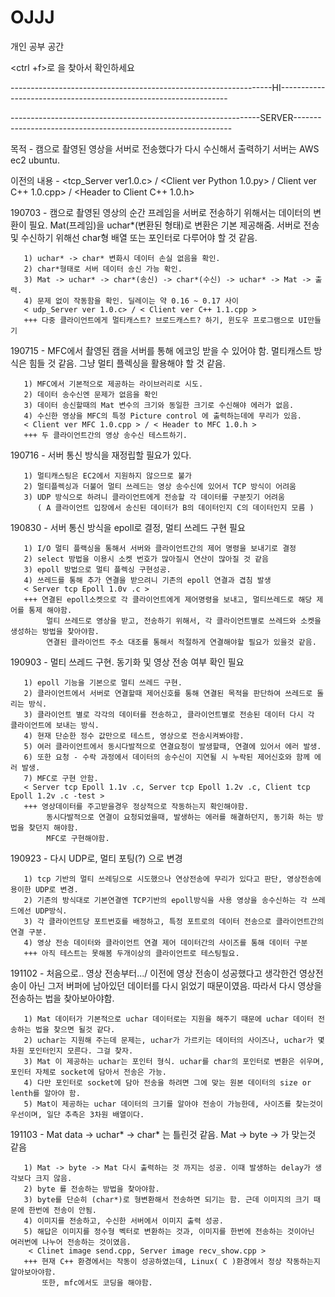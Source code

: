 # OJJJ
개인 공부 공간


<ctrl +f>로 <branch name>을 찾아서 확인하세요

-----------------------------------------------------------------HI-----------------------------------------------------------------

--------------------------------------------------------------SERVER--------------------------------------------------------------

목적 - 캠으로 촬영된 영상을 서버로 전송했다가 다시 수신해서 출력하기
       서버는 AWS ec2 ubuntu.
       
이전의 내용 - <tcp_Server ver1.0.c> / <Client ver Python 1.0.py> / Client ver C++ 1.0.cpp> / <Header to Client C++ 1.0.h>

190703 - 캠으로 촬영된 영상의 순간 프레임을 서버로 전송하기 위해서는 데이터의 변환이 필요. 
         Mat(프레임)을 uchar*(변환된 형태)로 변환은 기본 제공해줌.
         서버로 전송및 수신하기 위해선 char형 배열 또는 포인터로 다루어야 할 것 같음.
       
       1) uchar* -> char* 변화시 데이터 손실 없음을 확인. 
       2) char*형태로 서버 데이터 송신 가능 확인.
       3) Mat -> uchar* -> char*(송신) -> char*(수신) -> uchar* -> Mat -> 출력.
       4) 문제 없이 작동함을 확인. 딜레이는 약 0.16 ~ 0.17 사이
       < udp_Server ver 1.0.c> / < Client ver C++ 1.1.cpp >
       +++ 다중 클라이언트에게 멀티캐스트? 브로드캐스트? 하기, 윈도우 프로그램으로 UI만들기 
       
       
190715 - MFC에서 촬영된 캠을 서버를 통해 에코잉 받을 수 있어야 함.
         멀티캐스트 방식은 힘들 것 같음. 그냥 멀티 플렉싱을 활용해야 할 것 같음.

       1) MFC에서 기본적으로 제공하는 라이브러리로 시도.
       2) 데이터 송수신엔 문제가 없음을 확인
       3) 데이터 송신할때의 Mat 변수의 크기와 동일한 크기로 수신해야 에러가 없음.
       4) 수신한 영상을 MFC의 특정 Picture control 에 출력하는데에 무리가 있음.
       < Client ver MFC 1.0.cpp > / < Header to MFC 1.0.h >
       +++ 두 클라이언트간의 영상 송수신 테스트하기.
       
190716 - 서버 통신 방식을 재정립할 필요가 있다.

       1) 멀티캐스팅은 EC2에서 지원하지 않으므로 불가
       2) 멀티플렉싱과 더불어 멀티 쓰레드는 영상 송수신에 있어서 TCP 방식이 어려움
       3) UDP 방식으로 하려니 클라이언트에게 전송할 각 데이터를 구분짓기 어려움
          ( A 클라이언트 입장에서 송신된 데이터가 B의 데이터인지 C의 데이터인지 모름 )
          
190830 - 서버 통신 방식을 epoll로 결정, 멀티 쓰레드 구현 필요
       
       1) I/O 멀티 플랙싱을 통해서 서버와 클라이언트간의 제어 명령을 보내기로 결정
       2) select 방법을 이용시 소켓 번호가 많아질시 연산이 많아질 것 같음
       3) epoll 방법으로 멀티 플렉싱 구현성공.
       4) 쓰레드를 통해 추가 연결을 받으려니 기존의 epoll 연결과 겹침 발생
       < Server tcp Epoll 1.0v .c >
       +++ 연결된 epoll소켓으로 각 클라이언트에게 제어명령을 보내고, 멀티쓰레드로 해당 제어를 통제 해야함.
            멀티 쓰레드로 영상을 받고, 전송하기 위해서, 각 클라이언트별로 쓰레드와 소켓을 생성하는 방법을 찾아야함.
            연결된 클라이언트 주소 대조를 통해서 적절하게 연결해야할 필요가 있을것 같음.
               
190903 - 멀티 쓰레드 구현. 동기화 및 영상 전송 여부 확인 필요

       1) epoll 기능을 기본으로 멀티 쓰레드 구현.
       2) 클라이언트에서 서버로 연결할때 제어신호를 통해 연결된 목적을 판단하여 쓰레드로 돌리는 방식.
       3) 클라이언트 별로 각각의 데이터를 전송하고, 클라이언트별로 전송된 데이터 다시 각 클라이언트에 보내는 방식.
       4) 현재 단순한 정수 값만으로 테스트, 영상으로 전송시켜봐야함.
       5) 여러 클라이언트에서 동시다발적으로 연결요청이 발생할때, 연결에 있어서 에러 발생.
       6) 또한 요청 - 수락 과정에서 데이터의 송수신이 지연될 시 누락된 제어신호와 함께 에러 발생.
       7) MFC로 구현 안함.
       < Server tcp Epoll 1.1v .c, Server tcp Epoll 1.2v .c, Client tcp Epoll 1.2v .c -test >
       +++ 영상데이터를 주고받을경우 정상적으로 작동하는지 확인해야함.
            동시다발적으로 연결이 요청되었을때, 발생하는 에러를 해결하던지, 동기화 하는 방법을 찾던지 해야함.
            MFC로 구현해야함.
            
190923 - 다시 UDP로, 멀티 포팅(?) 으로 변경

       1) tcp 기반의 멀티 쓰레딩으로 시도했으나 연상전송에 무리가 있다고 판단, 영상전송에 용이한 UDP로 변경.
       2) 기존의 방식대로 기본연결엔 TCP기반의 epoll방식을 사용 영상을 송수신하는 각 쓰레드에선 UDP방식.
       3) 각 클라이언트당 포트번호를 배정하고, 특정 포트로의 데이터 전송으로 클라이언트간의 연결 구분.
       4) 영상 전송 데이터와 클라이언트 연결 제어 데이터간의 사이즈를 통해 데이터 구분
       +++ 아직 테스트는 못해봄 두개이상의 클라이언트로 테스팅필요. 

191102 - 처음으로.. 영상 전송부터.../ 이전에 영상 전송이 성공했다고 생각한건
         영상전송이 아닌 그저 버퍼에 남아있던 데이터를 다시 읽었기 때문이였음. 따라서 다시 영상을 전송하는 법을 찾아보아야함.
         
       1) Mat 데이터가 기본적으로 uchar 데이터로는 지원을 해주기 때문에 uchar 데이터 전송하는 법을 찾으면 될것 같다.
       2) uchar는 지원해 주는데 문제는, uchar가 가르키는 데이터의 사이즈나, uchar가 몇차원 포인터인지 모른다. 그걸 찾자.
       3) Mat 이 제공하는 uchar는 포인터 형식. uchar를 char의 포인터로 변환은 쉬우며, 포인터 자체로 socket에 담아서 전송은 가능.
       4) 다만 포인터로 socket에 담아 전송을 하려면 그에 맞는 원본 데이터의 size or lenth를 알아야 함.
       5) Mat이 제공하는 uchar 데이터의 크기를 알아야 전송이 가능한데, 사이즈를 찾는것이 우선이며, 일단 추측은 3차원 배열이다.
       
191103 - Mat data -> uchar* -> char* 는 틀린것 같음. Mat -> byte -> 가 맞는것 같음

       1) Mat -> byte -> Mat 다시 출력하는 것 까지는 성공. 이때 발생하는 delay가 생각보다 크지 않음.
       2) byte 를 전송하는 방법을 찾아야함.
       3) byte를 단순히 (char*)로 형변환해서 전송하면 되기는 함. 근데 이미지의 크기 때문에 한번에 전송이 안됨.
       4) 이미지를 전송하고, 수신한 서버에서 이미지 출력 성공.
       5) 해답은 이미지를 정수형 벡터로 변환하는 것과, 이미지를 한번에 전송하는 것이아닌 여러번에 나누어 전송하는 것이였음.
        < Clinet image send.cpp, Server image recv_show.cpp >
       +++ 현재 C++ 환경에서는 작동이 성공하였는데, Linux( C )환경에서 정상 작동하는지 알아보아야함.
           또한, mfc에서도 코딩을 해야함.
          
